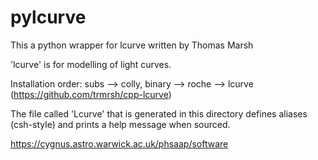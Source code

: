 # pylcurve
This a python wrapper for lcurve written by Thomas Marsh


'lcurve' is for modelling of light curves.

Installation order: subs --> colly, binary --> roche --> lcurve  (https://github.com/trmrsh/cpp-lcurve)

The file called 'Lcurve' that is generated in this directory defines
aliases (csh-style) and prints a help message when sourced.

https://cygnus.astro.warwick.ac.uk/phsaap/software
